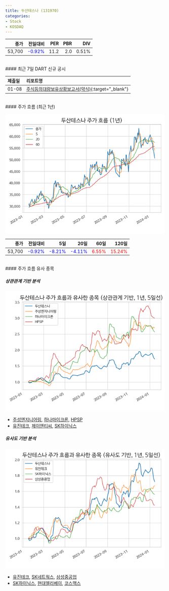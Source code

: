 ```yaml
---
title: 두산테스나 (131970)
categories:
- Stock
- KOSDAQ
---
```


|종가|전일대비|PER|PBR|DIV|
|---:|-------:|--:|--:|--:|
|53,700|<span style="color: blue">-0.92%</span>|11.2|2.0|0.51%|

<!-- more -->

<br>
#### 최근 7일 DART 신규 공시


|제출일|리포트명|
|:-----|:-------|
|01-08|[주식등의대량보유상황보고서(약식)](https://dart.fss.or.kr/dsaf001/main.do?rcpNo=20240108000175){:target="_blank"}|

<br>
#### 주가 흐름 (최근 1년)

![131970](/assets/images/stock/131970.png)

|종가|전일대비|5일|20일|60일|120일|
|---:|-------:|--:|---:|---:|----:|
|53,700|<span style="color: blue">-0.92%</span>|<span style="color: blue">-8.21%</span>|<span style="color: blue">-4.11%</span>|<span style="color: red">6.55%</span>|<span style="color: red">15.24%</span>|

<br>
#### 주가 흐름 유사 종목

##### 상관관계 기반 분석

![131970](/assets/images/stock/131970_corr.png)
- [주성엔지니어링](/036930/), [하나마이크론](/067310/), [HPSP](/403870/)
- [유진테크](/084370/), [제이앤티씨](/204270/), [SK하이닉스](/000660/)

##### 유사도 기반 분석

![131970](/assets/images/stock/131970_sim.png)
- [유진테크](/084370/), [SK네트웍스](/001740/), [삼성중공업](/010140/)
- [SK하이닉스](/000660/), [현대엘리베이](/017800/), [코스맥스](/192820/)